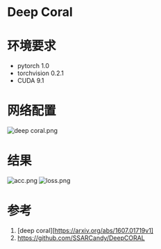 # Deep Coral



# 环境要求
- pytorch 1.0
- torchvision 0.2.1
- CUDA 9.1

# 网络配置
![deep coral.png](https://upload-images.jianshu.io/upload_images/16293451-328e07c23bb9234f.png?imageMogr2/auto-orient/strip%7CimageView2/2/w/1240)

# 结果
![acc.png](https://upload-images.jianshu.io/upload_images/16293451-3d9140c8250a303c.png?imageMogr2/auto-orient/strip%7CimageView2/2/w/1240)
![loss.png](https://upload-images.jianshu.io/upload_images/16293451-e501f48919602d11.png?imageMogr2/auto-orient/strip%7CimageView2/2/w/1240)


# 参考

1. [deep coral][https://arxiv.org/abs/1607.01719v1]
2. https://github.com/SSARCandy/DeepCORAL
